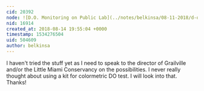 ```yaml
---
cid: 20392
node: ![D.O. Monitoring on Public Lab](../notes/belkinsa/08-11-2018/d-o-monitoring-on-public-lab)
nid: 16914
created_at: 2018-08-14 19:55:04 +0000
timestamp: 1534276504
uid: 504609
author: belkinsa
---
```


I haven't tried the stuff yet as I need to speak to the director of Grailville and/or the Little Miami Conservancy on the possibilities. I never really thought about using a kit for colormetric DO test. I will look into that. Thanks!